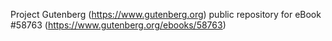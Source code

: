 Project Gutenberg (https://www.gutenberg.org) public repository for
eBook #58763 (https://www.gutenberg.org/ebooks/58763)
